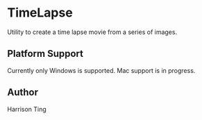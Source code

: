TimeLapse
=========
Utility to create a time lapse movie from a series of images.

Platform Support
----------------
Currently only Windows is supported.  Mac support is in progress.

Author
------
Harrison Ting
